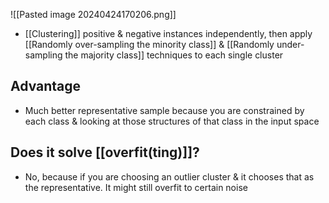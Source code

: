 ![[Pasted image 20240424170206.png]]
- [[Clustering]] positive & negative instances independently, then apply [[Randomly over-sampling the minority class]] & [[Randomly under-sampling the majority class]] techniques to each single cluster
## Advantage
- Much better representative sample because you are constrained by each class & looking at those structures of that class in the input space
## Does it solve [[overfit(ting)]]?
- No, because if you are choosing an outlier cluster & it chooses that as the representative. It might still overfit to certain noise